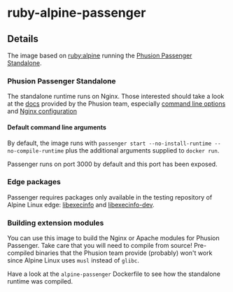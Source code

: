 # ruby-alpine-passenger

## Details

The image based on [ruby:alpine](https://hub.docker.com/_/ruby)
running the [Phusion Passenger Standalone](https://www.phusionpassenger.com/library/config/standalone/).

### Phusion Passenger Standalone

The standalone runtime runs on Nginx. Those interested should take a look at the 
[docs](https://www.phusionpassenger.com/library/config/standalone/) provided by the Phusion team, especially [command line options](https://www.phusionpassenger.com/library/config/standalone/reference/)
and [Nginx configuration](https://www.phusionpassenger.com/library/config/standalone/intro.html#nginx-configuration-template)

#### Default command line arguments

By default, the image runs with `passenger start --no-install-runtime --no-compile-runtime`
plus the additional arguments supplied to `docker run`.

Passenger runs on port 3000 by default and this port has been exposed.

### Edge packages

Passenger requires packages only available in the testing repository of Alpine Linux edge:
[libexecinfo](http://pkgs.alpinelinux.org/package/testing/x86_64/libexecinfo) and [libexecinfo-dev](http://pkgs.alpinelinux.org/package/testing/x86_64/libexecinfo-dev).

### Building extension modules

You can use this image to build the Nginx or Apache modules for Phusion Passenger.
Take care that you will need to compile from source! Pre-compiled binaries that the Phusion team
provide (probably) won't work since Alpine Linux uses `musl` instead of `glibc`.

Have a look at the `alpine-passenger` Dockerfile to see how the standalone runtime was compiled.
